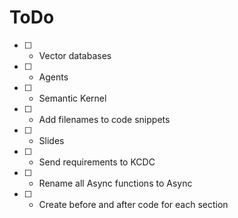 # ToDo

- [ ] - Vector databases
- [ ] - Agents
- [ ] - Semantic Kernel
- [ ] - Add filenames to code snippets
- [ ] - Slides
- [ ] - Send requirements to KCDC
- [ ] - Rename all Async functions to Async
- [ ] - Create before and after code for each section